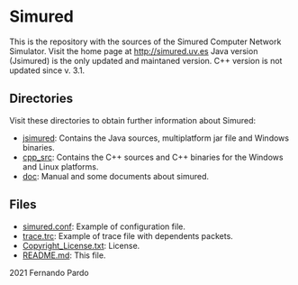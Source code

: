 Simured
=======

This is the repository with the sources of the Simured Computer Network Simulator.
Visit the home page at http://simured.uv.es
Java version (Jsimured) is the only updated and maintaned version. C++ version is not updated since v. 3.1.


Directories 
-----------

Visit these directories to obtain further information about Simured:

* [jsimured](jsimured): Contains the Java sources, multiplatform jar file and Windows binaries.
* [cpp_src](cpp_src): Contains the C++ sources and C++ binaries for the Windows and Linux platforms.
* [doc](doc): Manual and some documents about simured.


Files
-----

* [simured.conf](simured.conf): Example of configuration file.
* [trace.trc](trace.trc): Example of trace file with dependents packets.
* [Copyright\_License.txt](Copyright\_License.txt): License.
* [README.md](README.md]): This file.

2021 Fernando Pardo
